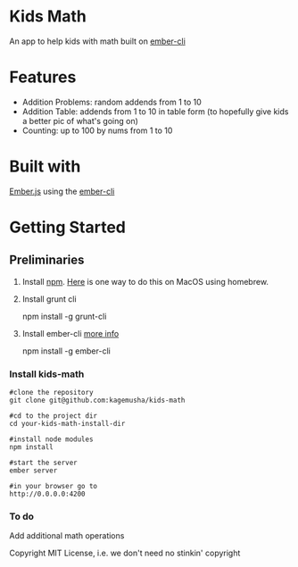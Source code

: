 Kids Math
===

An app to help kids with math built on [ember-cli](http://iamstef.net/ember-cli/)


Features
===

- Addition Problems: random addends from 1 to 10
- Addition Table: addends from 1 to 10 in table form (to hopefully give kids a better pic of what's going on)
- Counting: up to 100 by nums from 1 to 10

Built with
===

[Ember.js](http://emberjs.com/) using the [ember-cli](http://iamstef.net/ember-cli/)

Getting Started
===

## Preliminaries

1) Install [npm](https://npmjs.org/). 
[Here](http://madebyhoundstooth.com/blog/install-node-with-homebrew-on-os-x/)
is one way to do this on MacOS using homebrew.

2) Install grunt cli

    npm install -g grunt-cli

3) Install ember-cli [more info](http://iamstef.net/ember-cli/)

    npm install -g ember-cli
    
### Install kids-math

    #clone the repository
    git clone git@github.com:kagemusha/kids-math
    
    #cd to the project dir
    cd your-kids-math-install-dir

    #install node modules
    npm install
    
    #start the server
    ember server

    #in your browser go to
    http://0.0.0.0:4200


### To do

Add additional math operations



Copyright MIT License, i.e. we don't need no stinkin' copyright


